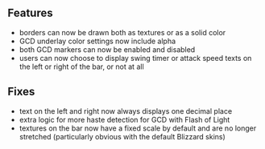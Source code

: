 ## Features

- borders can now be drawn both as textures or as a solid color
- GCD underlay color settings now include alpha
- both GCD markers can now be enabled and disabled
- users can now choose to display swing timer or attack speed texts on the left or right of the bar, or not at all

## Fixes

- text on the left and right now always displays one decimal place
- extra logic for more haste detection for GCD with Flash of Light
- textures on the bar now have a fixed scale by default and are no longer stretched (particularly obvious with the default Blizzard skins)